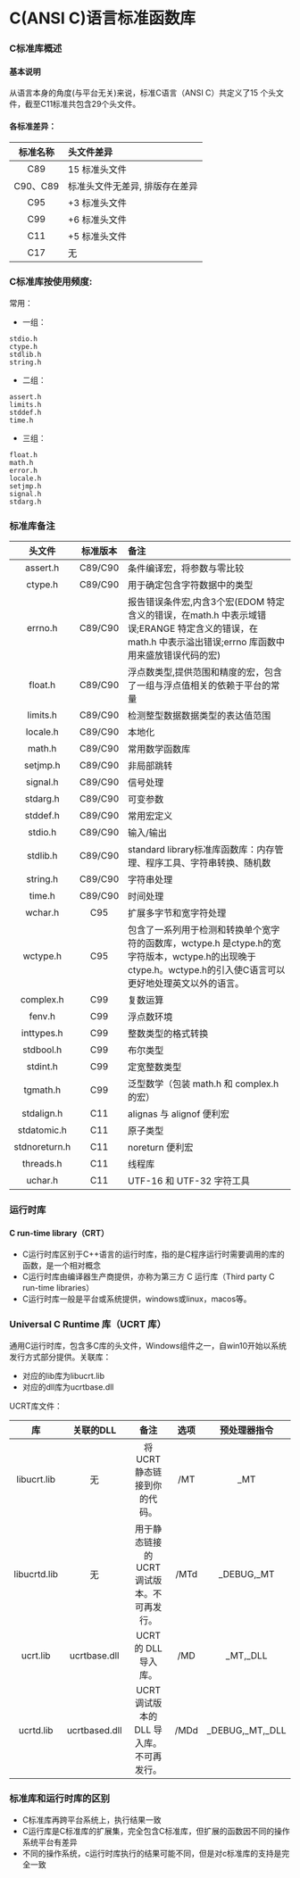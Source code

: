 #  C(ANSI C)语言标准函数库

### C标准库概述

#### 基本说明
从语言本身的角度(与平台无关)来说，标准C语言（ANSI C）共定义了15 个头文件，截至C11标准共包含29个头文件。

#### 各标准差异：
| 标准名称 | 头文件差异 |
|:-------:|:---------|
| C89  | 15 标准头文件 |
| C90、C89 | 标准头文件无差异, 排版存在差异 |
| C95 | +3 标准头文件 |
| C99 | +6 标准头文件 |
| C11 | +5 标准头文件 |
| C17 | 无 |

### C标准库按使用频度:

常用：

* 一组：
```
stdio.h
ctype.h
stdlib.h
string.h
```

* 二组：
```
assert.h
limits.h
stddef.h
time.h
```

* 三组：
```
float.h
math.h
error.h
locale.h
setjmp.h
signal.h
stdarg.h
```

### 标准库备注

| 头文件 |	标准版本 |	备注|
|:-----:|:-----:|:--------|
| assert.h |	C89/C90 | 条件编译宏，将参数与零比较  |
| ctype.h |	C89/C90 |	用于确定包含字符数据中的类型 |
| errno.h |	C89/C90 |	报告错误条件宏,内含3个宏(EDOM	特定含义的错误，在math.h 中表示域错误;ERANGE	特定含义的错误，在math.h 中表示溢出错误;errno	库函数中用来盛放错误代码的宏) |
| float.h |	C89/C90 |	浮点数类型,提供范围和精度的宏，包含了一组与浮点值相关的依赖于平台的常量 |
| limits.h |	C89/C90 |	检测整型数据数据类型的表达值范围 |
| locale.h |	C89/C90 |	本地化 |
| math.h |	C89/C90 |	常用数学函数库 |
| setjmp.h |	C89/C90 |	非局部跳转 |
| signal.h |	C89/C90 |	信号处理 |
| stdarg.h |	C89/C90 |	可变参数 |
| stddef.h |	C89/C90 |	常用宏定义 |
| stdio.h |	C89/C90 |	输入/输出 |
| stdlib.h |	C89/C90 |	standard library标准库函数库：内存管理、程序工具、字符串转换、随机数 |
| string.h |	C89/C90 |	字符串处理 |
| time.h  |	C89/C90 |	时间处理 |
| wchar.h |	C95 |	扩展多字节和宽字符处理 |
| wctype.h |	C95 |	包含了一系列用于检测和转换单个宽字符的函数库，wctype.h 是ctype.h的宽字符版本，wctype.h的出现晚于ctype.h。wctype.h的引入使C语言可以更好地处理英文以外的语言。 |
| complex.h |	C99 |	复数运算 |
| fenv.h |	C99 |	浮点数环境 |
| inttypes.h | C99 |	整数类型的格式转换 |
| stdbool.h |	C99 |	布尔类型 |
| stdint.h |	C99 |	定宽整数类型 |
| tgmath.h |	C99 |	泛型数学（包装 math.h 和 complex.h 的宏） |
| stdalign.h | C11 |	alignas 与 alignof 便利宏 |
| stdatomic.h | C11 |	原子类型 |
| stdnoreturn.h |	C11 |	noreturn 便利宏 |
| threads.h |	C11 |	线程库 |
| uchar.h |   C11 | UTF-16 和 UTF-32 字符工具 |



### 运行时库

#### C run-time library（CRT）

* C运行时库区别于C++语言的运行时库，指的是C程序运行时需要调用的库的函数，是一个相对概念
* C运行时库由编译器生产商提供，亦称为第三方 C 运行库（Third party C run-time libraries）
* C运行时库一般是平台或系统提供，windows或linux，macos等。



### Universal C Runtime 库（UCRT 库）
通用C运行时库，包含多C库的头文件，Windows组件之一，自win10开始以系统发行方式部分提供。关联库：
* 对应的lib库为libucrt.lib
* 对应的dll库为ucrtbase.dll

UCRT库文件：

| 库 | 关联的DLL | 备注 | 选项 | 预处理器指令 |
|:---:|:---:|:---:|:---:|:---:|
| libucrt.lib |	无 | 将 UCRT 静态链接到你的代码。 |	/MT	| _MT |
| libucrtd.lib | 无 | 用于静态链接的 UCRT 调试版本。不可再发行。 | /MTd |	_DEBUG,_MT |
| ucrt.lib | ucrtbase.dll | UCRT 的 DLL 导入库。  |	/MD |	_MT,_DLL  |
| ucrtd.lib | ucrtbased.dll | UCRT 调试版本的 DLL 导入库。不可再发行。  |	/MDd  | _DEBUG,_MT,_DLL  |


### 标准库和运行时库的区别

* C标准库再跨平台系统上，执行结果一致
* C运行库是C标准库的扩展集，完全包含C标准库，但扩展的函数因不同的操作系统平台有差异
* 不同的操作系统，c运行时库执行的结果可能不同，但是对c标准库的支持是完全一致